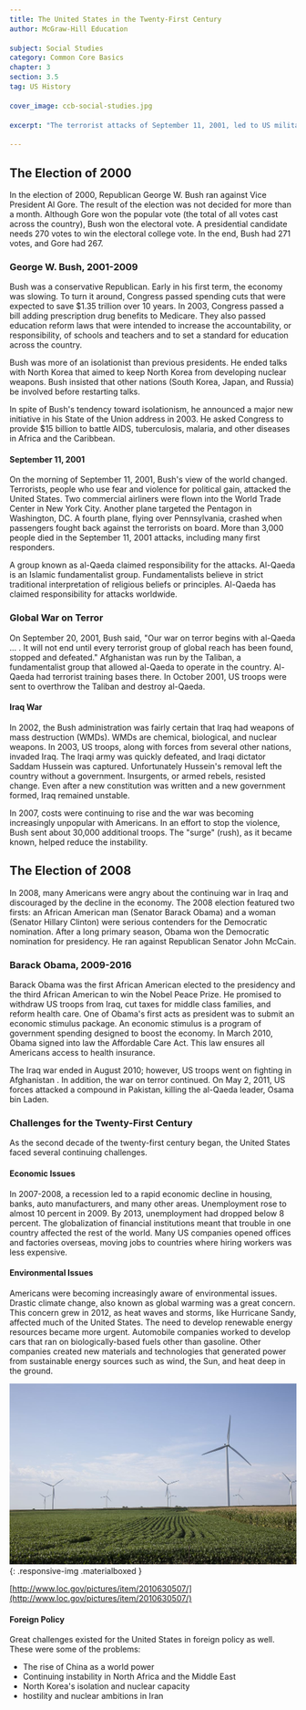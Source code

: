 ```yaml
---
title: The United States in the Twenty-First Century
author: McGraw-Hill Education

subject: Social Studies
category: Common Core Basics
chapter: 3
section: 3.5
tag: US History

cover_image: ccb-social-studies.jpg

excerpt: "The terrorist attacks of September 11, 2001, led to US military action overseas, most notably in Afghanistan and Iraq. During the first decade of the new millennium, the United States and other nations experienced economic problems, which led to the Great Recession of 2009. In 2009, Barack Obama became the nation's first African American president."

---
```

## The Election of 2000

In the election of 2000, Republican George W. Bush ran against Vice President Al Gore. The result of the election was not decided for more than a month. Although Gore won the popular vote (the total of all votes cast across the country), Bush won the electoral vote. A presidential candidate needs 270 votes to win the electoral college vote. In the end, Bush had 271 votes, and Gore had 267.

### George W. Bush, 2001-2009

Bush was a conservative Republican. Early in his first term, the economy was slowing. To turn it around, Congress passed spending cuts that were expected to save $1.35 trillion over 10 years. In 2003, Congress passed a bill adding prescription drug benefits to Medicare. They also passed education reform laws that were intended to increase the accountability, or responsibility, of schools and teachers and to set a standard for education across the country.

Bush was more of an isolationist than previous presidents. He ended talks with North Korea that aimed to keep North Korea from developing nuclear weapons. Bush insisted that other nations (South Korea, Japan, and Russia) be involved before restarting talks.

In spite of Bush's tendency toward isolationism, he announced a major new initiative in his State of the Union address in 2003. He asked Congress to provide $15 billion to battle AIDS, tuberculosis, malaria, and other diseases in Africa and the Caribbean.

#### September 11, 2001

On the morning of September 11, 2001, Bush's view of the world changed. Terrorists, people who use fear and violence for political gain, attacked the United States. Two commercial airliners were flown into the World Trade Center in New York City. Another plane targeted the Pentagon in Washington, DC. A fourth plane, flying over Pennsylvania, crashed when passengers fought back against the terrorists on board. More than 3,000 people died in the September 11, 2001 attacks, including many first responders.

A group known as al-Qaeda claimed responsibility for the attacks. Al-Qaeda is an Islamic fundamentalist group. Fundamentalists believe in strict traditional interpretation of religious beliefs or principles. Al-Qaeda has claimed responsibility for attacks worldwide.

### Global War on Terror

On September 20, 2001, Bush said, "Our war on terror begins with al-Qaeda ... . It will not end until every terrorist group of global reach has been found, stopped and defeated." Afghanistan was run by the Taliban, a fundamentalist group that allowed al-Qaeda to operate in the country. Al-Qaeda had terrorist training bases there. In October 2001, US troops were sent to overthrow the Taliban and destroy al-Qaeda.

#### Iraq War

In 2002, the Bush administration was fairly certain that Iraq had weapons of mass destruction (WMDs). WMDs are chemical, biological, and nuclear weapons. In 2003, US troops, along with forces from several other nations, invaded Iraq. The Iraqi army was quickly defeated, and Iraqi dictator Saddam Hussein was captured. Unfortunately Hussein's removal left the country without a government. Insurgents, or armed rebels, resisted change. Even after a new constitution was written and a new government formed, Iraq remained unstable.

In 2007, costs were continuing to rise and the war was becoming increasingly unpopular with Americans. In an effort to stop the violence, Bush sent about 30,000 additional troops. The "surge" (rush), as it became known, helped reduce the instability.

## The Election of 2008

In 2008, many Americans were angry about the continuing war in Iraq and discouraged by the decline in the economy. The 2008 election featured two firsts: an African American man (Senator Barack Obama) and a woman (Senator Hillary Clinton) were serious contenders for the Democratic nomination. After a long primary season, Obama won the Democratic nomination for presidency. He ran against Republican Senator John McCain.

### Barack Obama, 2009-2016

Barack Obama was the first African American elected to the presidency and the third African American to win the Nobel Peace Prize. He promised to withdraw US troops from Iraq, cut taxes for middle class families, and reform health care. One of Obama's first acts as president was to submit an economic stimulus package. An economic stimulus is a program of government spending designed to boost the economy. In March 2010, Obama signed into law the Affordable Care Act. This law ensures all Americans access to health insurance.

The Iraq war ended in August 2010; however, US troops went on fighting in Afghanistan . In addition, the war on terror continued. On May 2, 2011, US forces attacked a compound in Pakistan, killing the al-Qaeda leader, Osama bin Laden.

### Challenges for the Twenty-First Century

As the second decade of the twenty-first century began, the United States faced several continuing challenges.

#### Economic Issues

In 2007-2008, a recession led to a rapid economic decline in housing, banks, auto manufacturers, and many other areas. Unemployment rose to almost 10 percent in 2009. By 2013, unemployment had dropped below 8 percent. The globalization of financial institutions meant that trouble in one country affected the rest of the world. Many US companies opened offices and factories overseas, moving jobs to countries where hiring workers was less expensive.

#### Environmental Issues

Americans were becoming increasingly aware of environmental issues. Drastic climate change, also known as global warming was a great concern. This concern grew in 2012, as heat waves and storms, like Hurricane Sandy, affected much of the United States. The need to develop renewable energy resources became more urgent. Automobile companies worked to develop cars that ran on biologically-based fuels other than gasoline. Other companies created new materials and technologies that generated power from sustainable energy sources such as wind, the Sun, and heat deep in the ground.

![Wind Turbines](img/wind_turbines.jpg){: .responsive-img .materialboxed }

[http://www.loc.gov/pictures/item/2010630507/](http://www.loc.gov/pictures/item/2010630507/)

#### Foreign Policy

Great challenges existed for the United States in foreign policy as well. These were some of the problems:

  * The rise of China as a world power  
  * Continuing instability in North Africa and the Middle East  
  * North Korea's isolation and nuclear capacity  
  * hostility and nuclear ambitions in Iran

